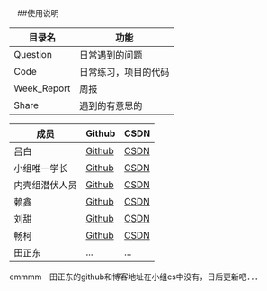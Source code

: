 
　##使用说明

|  目录名 |功能   |
| ------------ | ------------ |
|  Question | 日常遇到的问题  |
|   Code|  日常练习，项目的代码 |
|   Week_Report|  周报 |
|Share |遇到的有意思的 |


| 成员  |Github   | CSDN  |
| ------------ | ------------ | ------------ |
|  吕白|  [Github](https://github.com/lzj112) |[CSDN](http://blog.csdn.net/weixin_36888577)   |
|  小组唯一学长 | [Github](https://github.com/hxllhhy)  | [CSDN](http://blog.csdn.net/hxllhhy)  |
|  内壳组潜伏人员 |[Github](https://github.com/Evil-crow)   | [CSDN](http://blog.csdn.net/e_vilcrow)  |
|  赖鑫 | [Github](https://github.com/shengshengxiaowang)  |[CSDN](https://blog.csdn.net/shengshengxiaowang)   |
|  刘甜 | [Github](http://github.com/ybfqlt)  |  [CSDN](http://blog.csdn.net/tiandc) |
|  畅柯 | [Github](https://github.com/buger723)  |  [CSDN](https://blog.csdn.net/qq_41681241) |
|  田正东 |  ... |  ... |

emmmm　田正东的github和博客地址在小组cs中没有，日后更新吧．．．
